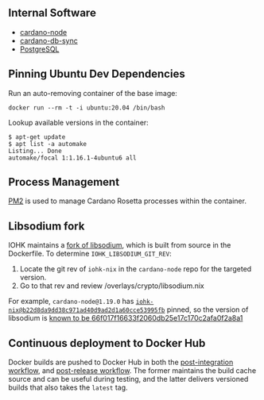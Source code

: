 ## Internal Software
- [cardano-node]
- [cardano-db-sync]
- [PostgreSQL]

## Pinning Ubuntu Dev Dependencies
Run an auto-removing container of the base image:
``` console
docker run --rm -t -i ubuntu:20.04 /bin/bash
```
Lookup available versions in the container:
``` console
$ apt-get update
$ apt list -a automake
Listing... Done
automake/focal 1:1.16.1-4ubuntu6 all
```
## Process Management
[PM2] is used to manage Cardano Rosetta 
processes within the container.

## Libsodium fork
IOHK maintains a [fork of libsodium], which is built from source in the Dockerfile. To determine 
`IOHK_LIBSODIUM_GIT_REV`: 
1. Locate the git rev of `iohk-nix` in the `cardano-node` repo for the targeted version.
2. Go to that rev and review /overlays/crypto/libsodium.nix

For example, `cardano-node@1.19.0` has [`iohk-nix@b22d8da9dd38c971ad40d9ad2d1a60cce53995fb`][1] pinned, 
so the version of libsodium is [known to be 66f017f16633f2060db25e17c170c2afa0f2a8a1][2]

## Continuous deployment to Docker Hub 
Docker builds are pushed to Docker Hub in both the [post-integration workflow], and 
[post-release workflow]. The former maintains the build cache source and can be useful during 
testing, and the latter delivers versioned builds that also takes the `latest` tag.

[cardano-node]: https://github.com/input-output-hk/cardano-node/releases
[cardano-db-sync]: https://github.com/input-output-hk/cardano-db-sync/releases
[PostgreSQL]: https://www.postgresql.org/
[PM2]: https://pm2.keymetrics.io/docs/usage/docker-pm2-nodejs/
[fork of libsodium]: https://github.com/input-output-hk/libsodium
[1]: https://github.com/input-output-hk/cardano-node/blob/1.19.0/nix/sources.json#L44
[2]: https://github.com/input-output-hk/iohk-nix/blob/91b67f54420dabb229c58d16fb1d18e74f9e3c9e/overlays/crypto/libsodium.nix#L9
[post-integration workflow]: ../.github/workflows/post_integration.yml
[post-release workflow]: ../.github/workflows/post_release.yml